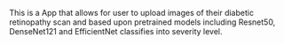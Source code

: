 This is a App that allows for user to upload images of their diabetic retinopathy scan and based upon pretrained models including Resnet50, DenseNet121 and EfficientNet classifies into severity level.
